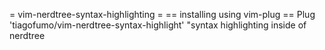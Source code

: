 
= vim-nerdtree-syntax-highlighting =
== installing using vim-plug ==
Plug 'tiagofumo/vim-nerdtree-syntax-highlight' "syntax highlighting inside of nerdtree
